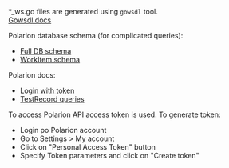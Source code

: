 *_ws.go files are generated using `gowsdl` tool.  
[Gowsdl docs](https://github.com/hooklift/gowsdl#usage)

Polarion database schema (for complicated queries):  
- [Full DB schema](https://almdemo.polarion.com/polarion/sdk/doc/database/FullDBSchema.pdf)  
- [WorkItem schema](https://almdemo.polarion.com/polarion/sdk/doc/database/WorkItemDBSchema.pdf)

Polarion docs:
- [Login with token](https://docs.sw.siemens.com/en-US/doc/230235217/PL20221020258116340.xid1465510/xid2210305)
- [TestRecord queries](https://docs.sw.siemens.com/en-US/doc/230235217/PL20221020258116340.xid2190823/xid1570678)

To access Polarion API access token is used.
To generate token:
- Login po Polarion account
- Go to Settings > My account
- Click on "Personal Access Token" button
- Specify Token parameters and click on "Create token"
